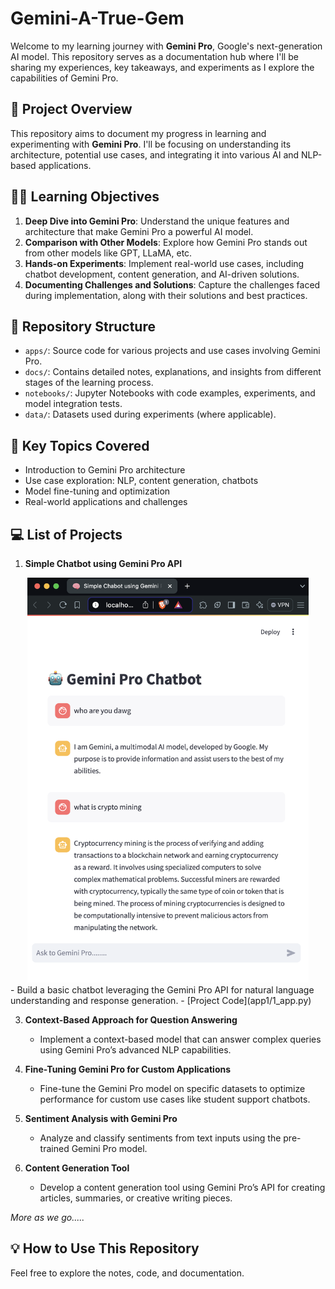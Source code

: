 # Gemini-A-True-Gem

Welcome to my learning journey with **Gemini Pro**, Google's next-generation AI model. This repository serves as a documentation hub where I'll be sharing my experiences, key takeaways, and experiments as I explore the capabilities of Gemini Pro.

## 🚀 Project Overview

This repository aims to document my progress in learning and experimenting with **Gemini Pro**. I'll be focusing on understanding its architecture, potential use cases, and integrating it into various AI and NLP-based applications.

## 🧑‍💻 Learning Objectives

1. **Deep Dive into Gemini Pro**: Understand the unique features and architecture that make Gemini Pro a powerful AI model.
2. **Comparison with Other Models**: Explore how Gemini Pro stands out from other models like GPT, LLaMA, etc.
3. **Hands-on Experiments**: Implement real-world use cases, including chatbot development, content generation, and AI-driven solutions.
4. **Documenting Challenges and Solutions**: Capture the challenges faced during implementation, along with their solutions and best practices.

## 📂 Repository Structure

- `apps/`: Source code for various projects and use cases involving Gemini Pro.
- `docs/`: Contains detailed notes, explanations, and insights from different stages of the learning process.
- `notebooks/`: Jupyter Notebooks with code examples, experiments, and model integration tests.
- `data/`: Datasets used during experiments (where applicable).

## 📜 Key Topics Covered

- Introduction to Gemini Pro architecture
- Use case exploration: NLP, content generation, chatbots
- Model fine-tuning and optimization
- Real-world applications and challenges

## 💻 List of Projects

1. **Simple Chatbot using Gemini Pro API**
  <div align="center">
     <img src="app1/1_app.png" alt="Simple Chatbot using Gemini Pro API" width="450"/>
  </div>
   - Build a basic chatbot leveraging the Gemini Pro API for natural language understanding and response generation.
   - [Project Code](app1/1_app.py)

3. **Context-Based Approach for Question Answering**  
   - Implement a context-based model that can answer complex queries using Gemini Pro’s advanced NLP capabilities.

4. **Fine-Tuning Gemini Pro for Custom Applications**  
   - Fine-tune the Gemini Pro model on specific datasets to optimize performance for custom use cases like student support chatbots.

5. **Sentiment Analysis with Gemini Pro**  
   - Analyze and classify sentiments from text inputs using the pre-trained Gemini Pro model.

6. **Content Generation Tool**  
   - Develop a content generation tool using Gemini Pro’s API for creating articles, summaries, or creative writing pieces.

*More as we go.....*

## 💡 How to Use This Repository

Feel free to explore the notes, code, and documentation.
